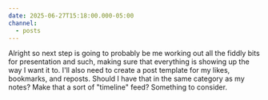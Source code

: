 ```yaml
---
date: 2025-06-27T15:18:00.000-05:00
channel:
  - posts
---
```


Alright so next step is going to probably be me working out all the fiddly bits for presentation and such, making sure that everything is showing up the way I want it to. I'll also need to create a post template for my likes, bookmarks, and reposts. Should I have that in the same category as my notes? Make that a sort of "timeline" feed? Something to consider. 
